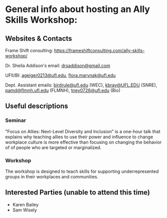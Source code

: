 # General info about hosting an Ally Skills Workshop:

## Websites & Contacts
Frame Shift consulting: <https://frameshiftconsulting.com/ally-skills-workshop/>

Dr. Sheila Addison's email: drsaddison@gmail.com

UFII/BI: ageiger0213@ufl.edu, flora.marynak@ufl.edu

Dept. Assistant emails: birdrule@ufl.edu (WEC), kbray@UFL.EDU (SNRE), pamd@flmnh.ufl.edu (FLMNH), tney0726@ufl.edu (Bio)

## Useful descriptions

### Seminar
"Focus on Allies: Next-Level Diversity and Inclusion” is a one-hour talk that explains why teaching allies to use their power and influence to change workplace culture is more effective than focusing on changing the behavior of of people who are targeted or marginalized.

### Workshop
The workshop is designed to teach skills for supporting underrepresented groups in their workplaces and communities.

## Interested Parties (unable to attend this time)
* Karen Bailey
* Sam Wisely